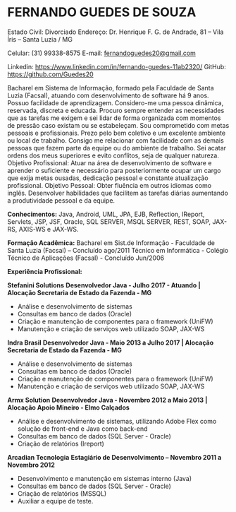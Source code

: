 <h1> FERNANDO GUEDES DE SOUZA</h1>
Estado Civil:  Divorciado
Endereço: Dr. Henrique F. G. de Andrade, 81 – Vila Íris – Santa Luzia / MG 

Celular: (31) 99338-8575
E-mail: fernandoguedes20@gmail.com

Linkedin: https://www.linkedin.com/in/fernando-guedes-11ab2320/
GitHub: https://github.com/Guedes20

Bacharel em Sistema de Informação, formado pela Faculdade de Santa Luzia (Facsal), atuando com
desenvolvimento de software há 9 anos. Possuo facilidade de aprendizagem. Considero-me uma pessoa dinâmica,
reservada, discreta e educada. Procuro sempre entender as necessidades que as tarefas me exigem e sei lidar de
forma organizada com momentos de pressão caso existam ou se estabeleçam. Sou comprometido com metas
pessoais e profissionais. Prezo pelo bem coletivo e um excelente ambiente ou local de trabalho. Consigo me
relacionar com facilidade com as demais pessoas que fazem parte da equipe ou do ambiente de trabalho. Sei acatar
ordens dos meus superiores e evito conflitos, seja de qualquer natureza.
Objetivo Profissional: Atuar na área de desenvolvimento de software e aprender o suficiente e necessário para
posteriormente ocupar um cargo que exija metas ousadas, dedicação pessoal e constante atualização profissional.
Objetivo Pessoal: Obter fluência em outros idiomas como inglês. Desenvolver habilidades que facilitem as tarefas
diárias aumentando a produtividade pessoal e da equipe.


__Conhecimentos:__
Java, Android, UML, JPA, EJB, Reflection, IReport, Servlets, JSP, JSF, Oracle, SQL SERVER,
MSQL SERVER, REST, SOAP, JAX-RS, AXIS-WS e JAX-WS.

__Formação Acadêmica:__
Bacharel em Sist.de Informação - Faculdade de Santa Luzia (Facsal) – Concluído ago/2011
Técnico em Informática - Colégio Técnico de Aplicações (Facsal) - Concluído Jun/2006

__Experiência Profissional:__

__Stefanini Solutions__
__Desenvolvedor Java - Julho 2017 - Atuando | Alocação Secretaria de Estado da Fazenda - MG__
<ul>
<li>Análise e desenvolvimento de sistemas</li>
<li>Consultas em banco de dados (Oracle)</li>
<li>Criação e manutenção de componentes para o framework (UniFW)</li>
<li>Manutenção e criação de serviços web utilizado SOAP, JAX-WS</li>
</ul>

__Indra Brasil__
__Desenvolvedor Java - Maio 2013 a Julho 2017 | Alocação Secretaria de Estado da Fazenda - MG__
<ul>
<li>Análise e desenvolvimento de sistemas</li>
<li>Consultas em banco de dados (Oracle)</li>
<li>Criação e manutenção de componentes para o framework (UniFW)</li>
<li>Manutenção e criação de serviços web utilizado SOAP, JAX-WS</li>
</ul>

__Armx Solution__
__Desenvolvedor Java - Novembro 2012 a Maio 2013 | Alocação Apoio Mineiro - Elmo Calçados__
<ul>
<li>Análise e desenvolvimento de sistemas, utilizando Adobe Flex como solução de front-end e Java como back-end</li>
<li>Consultas em banco de dados (SQL Server - Oracle)</li>
<li>Criação de relatórios (Ireport)</li>
</ul>

__Arcadian Tecnologia__
__Estagiário de Desenvolvimento – Novembro 2011 a Novembro 2012__
<ul>
<li>Desenvolvimento e manutenção em sistemas interno (Java)</li>
<li>Consultas em banco de dados (SQL Server - Oracle)</li>
<li>Criação de relatórios (MSSQL)</li>
<li>Auxiliar a equipe de teste. </li>
</ul>

